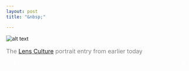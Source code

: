 ```yaml
---
layout: post
title: "&nbsp;"

---
```

![alt text](https://jonkalev.s3.us-west-2.amazonaws.com/20230216_Neal-Lewis.jpg)
<p style="color: grey; font-size: 16px;">The  <a href="https://www.lensculture.com">Lens Culture</a> portrait entry from earlier today</p>

<body>

<div class="slideshow-container">
  <div class="mySlides fade">
    <img src="https://jonkalev.s3.us-west-2.amazonaws.com/20230215_David+Bramirez.jpg" style="width:100%">
    <div class="text"></div>
  </div>

  <div class="mySlides fade">
    <img src="https://jonkalev.s3.us-west-2.amazonaws.com/20230216_Kenny-Glasgow.jpg" style="width:100%">
    <div class="text"></div>
  </div>

  <div class="mySlides fade">
    <img src="https://jonkalev.s3.us-west-2.amazonaws.com/20230216_Tracy-Barron.jpg" style="width:100%">
    <div class="text"></div>
  </div>

  <div class="mySlides fade">
    <img src="https://jonkalev.s3.us-west-2.amazonaws.com/20230216_Neal-Lewis.jpg" style="width:100%">
    <div class="text"></div>
  </div>

  <div class="mySlides fade">
    <img src="https://jonkalev.s3.us-west-2.amazonaws.com/20230216_three-cousins.jpg" style="width:100%">
    <div class="text"></div>
  </div>

  <a class="prev" onclick="plusSlides(-1)">&#10094;</a>
  <a class="next" onclick="plusSlides(1)">&#10095;</a>
</div>
<br>

<div style="text-align:center">
  <span class="dot" onclick="currentSlide(1)"></span> 
  <span class="dot" onclick="currentSlide(2)"></span> 
  <span class="dot" onclick="currentSlide(3)"></span> 
  <span class="dot" onclick="currentSlide(4)"></span> 
  <span class="dot" onclick="currentSlide(5)"></span> 
</div>


  <style>
    .slideshow-container {
      max-width: 1000px;
      position: relative;
      margin: auto;
    }


    .mySlides {
        display: none;
    }
    
    .prev, .next {
      cursor: pointer;
      position: absolute;
      top: 50%;
      width: auto;
      margin-top: -22px;
      padding: 16px;
      color: white;
      font-weight: bold;
      font-size: 18px;
      transition: 0.6s ease;
      border-radius: 0 3px 3px 0;
    }
    
    .next {
      right: 0;
      border-radius: 3px 0 0 3px;
    }
  </style>


  <script>
    var slideIndex = 1;
    showSlides(slideIndex);

    function plusSlides(n) {
      showSlides(slideIndex += n);
    }
    
    function currentSlide(n) {
      showSlides(slideIndex = n);
    }
    
    function showSlides(n) {
      var i;
      var slides = document.getElementsByClassName("mySlides");
      var dots = document.getElementsByClassName("dot");
      if (n > slides.length) {slideIndex = 1}
      if (n < 1) {slideIndex = slides.length}
      for (i = 0; i < slides.length; i++) {
          slides[i].style.display = "none";
      }
      for (i = 0; i < dots.length; i++) {
          dots[i].className = dots[i].className.replace(" active", "");
      }
      slides[slideIndex-1].style.display = "block";
      dots[slideIndex-1].className += " active";
    }
  </script>

</body>


